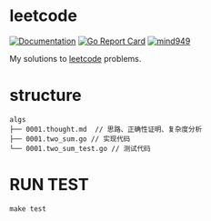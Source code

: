 # leetcode
[![Documentation](https://godoc.org/github.com/mind1949/leetcode?status.svg)](https://pkg.go.dev/github.com/mind1949/leetcode?tab=doc)
[![Go Report Card](https://goreportcard.com/badge/github.com/mind1949/leetcode)](https://goreportcard.com/report/github.com/mind1949/leetcode) 
[![mind949](https://img.shields.io/badge/leetcode--cn-mind1949-yellow)](https://leetcode-cn.com/u/mind1949/)

My solutions to [leetcode](https://leetcode-cn.com/) problems.

# structure

```
algs
├── 0001.thought.md  // 思路、正确性证明、复杂度分析
├── 0001.two_sum.go // 实现代码
└── 0001.two_sum_test.go // 测试代码
```

# RUN TEST 
`make test`